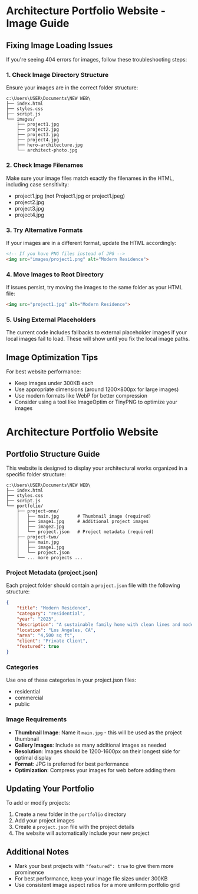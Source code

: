 # Architecture Portfolio Website - Image Guide

## Fixing Image Loading Issues

If you're seeing 404 errors for images, follow these troubleshooting steps:

### 1. Check Image Directory Structure

Ensure your images are in the correct folder structure:
```
c:\Users\USER\Documents\NEW WEB\
├── index.html
├── styles.css
├── script.js
└── images/
    ├── project1.jpg
    ├── project2.jpg
    ├── project3.jpg
    ├── project4.jpg
    ├── hero-architecture.jpg
    └── architect-photo.jpg
```

### 2. Check Image Filenames

Make sure your image files match exactly the filenames in the HTML, including case sensitivity:
- project1.jpg (not Project1.jpg or project1.jpeg)
- project2.jpg
- project3.jpg
- project4.jpg

### 3. Try Alternative Formats

If your images are in a different format, update the HTML accordingly:
```html
<!-- If you have PNG files instead of JPG -->
<img src="images/project1.png" alt="Modern Residence">
```

### 4. Move Images to Root Directory

If issues persist, try moving the images to the same folder as your HTML file:
```html
<img src="project1.jpg" alt="Modern Residence">
```

### 5. Using External Placeholders

The current code includes fallbacks to external placeholder images if your local images fail to load. These will show until you fix the local image paths.

## Image Optimization Tips

For best website performance:
- Keep images under 300KB each
- Use appropriate dimensions (around 1200×800px for large images)
- Use modern formats like WebP for better compression
- Consider using a tool like ImageOptim or TinyPNG to optimize your images

# Architecture Portfolio Website

## Portfolio Structure Guide

This website is designed to display your architectural works organized in a specific folder structure:

```
c:\Users\USER\Documents\NEW WEB\
├── index.html
├── styles.css
├── script.js
└── portfolio/
    ├── project-one/
    │   ├── main.jpg       # Thumbnail image (required)
    │   ├── image1.jpg     # Additional project images
    │   ├── image2.jpg
    │   └── project.json   # Project metadata (required)
    ├── project-two/
    │   ├── main.jpg
    │   ├── image1.jpg
    │   └── project.json
    └── ... more projects ...
```

### Project Metadata (project.json)

Each project folder should contain a `project.json` file with the following structure:

```json
{
    "title": "Modern Residence",
    "category": "residential",
    "year": "2023",
    "description": "A sustainable family home with clean lines and modern aesthetics, designed to maximize natural light and energy efficiency.",
    "location": "Los Angeles, CA",
    "area": "4,500 sq ft",
    "client": "Private Client",
    "featured": true
}
```

### Categories

Use one of these categories in your project.json files:
- residential
- commercial  
- public

### Image Requirements

- **Thumbnail Image**: Name it `main.jpg` - this will be used as the project thumbnail
- **Gallery Images**: Include as many additional images as needed
- **Resolution**: Images should be 1200-1600px on their longest side for optimal display
- **Format**: JPG is preferred for best performance
- **Optimization**: Compress your images for web before adding them

## Updating Your Portfolio

To add or modify projects:

1. Create a new folder in the `portfolio` directory
2. Add your project images
3. Create a `project.json` file with the project details
4. The website will automatically include your new project

## Additional Notes

- Mark your best projects with `"featured": true` to give them more prominence
- For best performance, keep your image file sizes under 300KB
- Use consistent image aspect ratios for a more uniform portfolio grid
